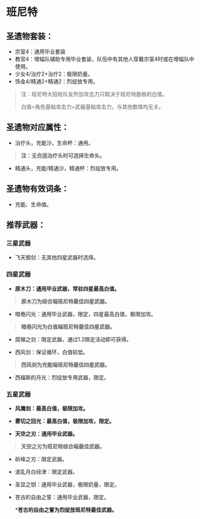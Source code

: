 # 班尼特

## 圣遗物套装：

- 宗室4：通用毕业套装
- 教官4：增幅队辅助专用毕业套装，队伍中有其他人穿戴宗室4时或在增幅队中使用。
- 少女4/治疗2+治疗2：极限奶量。
- 饰金4/精通2+精通2：烈绽放专用。

> 注：班尼特大招给队友所加攻击力只取决于班尼特面板的白值。
> 
> 白值=角色基础攻击力+武器基础攻击力，与其他数值均无关。

## 圣遗物对应属性：


- 治疗头，充能沙，生命杯：通用。
>**注：无合适治疗头时可选择生命头。**

- 精通头，充能/精通沙，精通杯：烈绽放专用。



## 圣遗物有效词条：

- 充能、生命值。

## 推荐武器：

### 三星武器

- 飞天御剑：无其他四星武器时选择。

### 四星武器

- **原木刀：通用毕业武器，常驻四星最高白值。**

>**原木刀为综合端班尼特最佳四星武器。**

- 暗巷闪光：通用毕业武器，限定，四星最高白值，极限加攻。

>**暗巷闪光为白值端班尼特最佳四星武器。**

- 腐殖之剑：限定武器，通过1.2限定活动即可获得。

- 西风剑：保证循环，白值较低。

>**西风剑为充能端班尼特最佳四星武器。**

- 西福斯的月光：烈绽放专用武器，限定。

### 五星武器

- **风鹰剑：最高白值，极限加攻。**

- **雾切之回光：最高白值，极限加攻，限定。**

- **天空之刃：通用毕业武器。**

>**天空之刃为班尼特综合端最佳武器。**

- 斫峰之刃：限定武器。

- 波乱月白经津：限定武器。

- 圣显之钥：通用毕业武器，极限奶量，限定。

- 苍古的自由之誓：通用毕业武器，限定。

  ***苍古的自由之誓为烈绽放班尼特最佳武器。**

